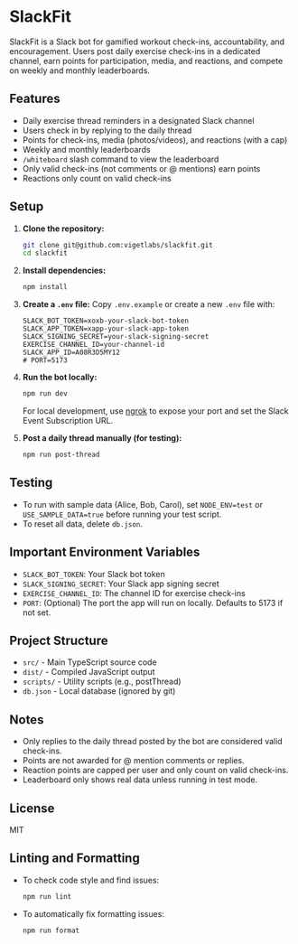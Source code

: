 # SlackFit

SlackFit is a Slack bot for gamified workout check-ins, accountability, and encouragement. Users post daily exercise check-ins in a dedicated channel, earn points for participation, media, and reactions, and compete on weekly and monthly leaderboards.

## Features
- Daily exercise thread reminders in a designated Slack channel
- Users check in by replying to the daily thread
- Points for check-ins, media (photos/videos), and reactions (with a cap)
- Weekly and monthly leaderboards
- `/whiteboard` slash command to view the leaderboard
- Only valid check-ins (not comments or @ mentions) earn points
- Reactions only count on valid check-ins

## Setup

1. **Clone the repository:**
   ```bash
   git clone git@github.com:vigetlabs/slackfit.git
   cd slackfit
   ```

2. **Install dependencies:**
   ```bash
   npm install
   ```

3. **Create a `.env` file:**
   Copy `.env.example` or create a new `.env` file with:
   ```env
   SLACK_BOT_TOKEN=xoxb-your-slack-bot-token
   SLACK_APP_TOKEN=xapp-your-slack-app-token
   SLACK_SIGNING_SECRET=your-slack-signing-secret
   EXERCISE_CHANNEL_ID=your-channel-id
   SLACK_APP_ID=A08R3D5MY12
   # PORT=5173
   ```

4. **Run the bot locally:**
   ```bash
   npm run dev
   ```
   For local development, use [ngrok](https://ngrok.com/) to expose your port and set the Slack Event Subscription URL.

5. **Post a daily thread manually (for testing):**
   ```bash
   npm run post-thread
   ```

## Testing
- To run with sample data (Alice, Bob, Carol), set `NODE_ENV=test` or `USE_SAMPLE_DATA=true` before running your test script.
- To reset all data, delete `db.json`.

## Important Environment Variables
- `SLACK_BOT_TOKEN`: Your Slack bot token
- `SLACK_SIGNING_SECRET`: Your Slack app signing secret
- `EXERCISE_CHANNEL_ID`: The channel ID for exercise check-ins
- `PORT`: (Optional) The port the app will run on locally. Defaults to 5173 if not set.

## Project Structure
- `src/` - Main TypeScript source code
- `dist/` - Compiled JavaScript output
- `scripts/` - Utility scripts (e.g., postThread)
- `db.json` - Local database (ignored by git)

## Notes
- Only replies to the daily thread posted by the bot are considered valid check-ins.
- Points are not awarded for @ mention comments or replies.
- Reaction points are capped per user and only count on valid check-ins.
- Leaderboard only shows real data unless running in test mode.

## License
MIT 

## Linting and Formatting

- To check code style and find issues:
  ```bash
  npm run lint
  ```
- To automatically fix formatting issues:
  ```bash
  npm run format
  ```
